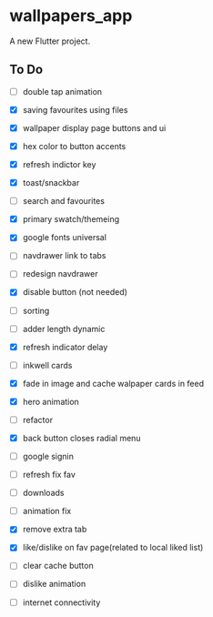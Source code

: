 # wallpapers_app

A new Flutter project.

## To Do

- [ ] double tap animation
- [x] saving favourites using files
- [x] wallpaper display page buttons and ui
- [x] hex color to button accents
- [x] refresh indictor key
- [x] toast/snackbar
- [ ] search and favourites
- [x] primary swatch/themeing
- [x] google fonts universal
- [ ] navdrawer link to tabs
- [ ] redesign navdrawer
- [x] disable button (not needed)
- [ ] sorting
- [ ] adder length dynamic
- [x] refresh indicator delay
- [ ] inkwell cards
- [x] fade in image and cache walpaper cards in feed
- [x] hero animation
- [ ] refactor
- [x] back button closes radial menu
- [ ] google signin
- [ ] refresh fix fav
- [ ] downloads
- [ ] animation fix
- [x] remove extra tab
- [x] like/dislike on fav page(related to local liked list)
- [ ] clear cache button
- [ ] dislike animation
- [ ] internet connectivity
 
